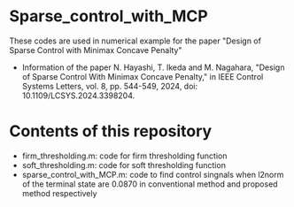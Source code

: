 # Sparse_control_with_MCP
These codes are used in numerical example for the paper "Design of Sparse Control with Minimax Concave Penalty"

- Information of the paper
N. Hayashi, T. Ikeda and M. Nagahara, "Design of Sparse Control With Minimax Concave Penalty," in IEEE Control Systems Letters, vol. 8, pp. 544-549, 2024, doi: 10.1109/LCSYS.2024.3398204.



# Contents of this repository
- firm_thresholding.m: code for firm thresholding function
- soft_thresholding.m: code for soft thresholding function
- sparse_control_with_MCP.m: code to find control singnals when l2norm of the terminal state are 0.0870 in conventional method and proposed method respectively


